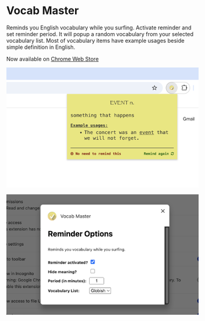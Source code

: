 # Vocab Master

Reminds you English vocabulary while you surfing. Activate reminder and set reminder period. It will popup a random vocabulary from your selected vocabulary list. Most of
vocabulary items have example usages beside simple definition in English.

Now available
on [Chrome Web Store](https://chrome.google.com/webstore/detail/vocab-master/idchajmmmliappojgonadeffochffkge)

![vocab-master-popup](https://raw.githubusercontent.com/ufuk/vocab-master/refs/heads/master/example-popup.png)

![vocab-master-options](https://raw.githubusercontent.com/ufuk/vocab-master/refs/heads/master/example-options.png)
